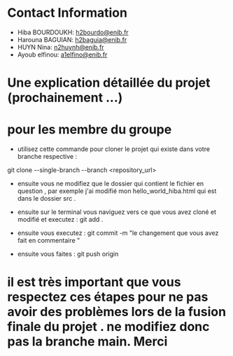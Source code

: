 # Contact Information

- Hiba BOURDOUKH: [h2bourdo@enib.fr](mailto:h2bourdo@enib.fr)
- Harouna BAGUIAN: [h2baguia@enib.fr](mailto:h2baguia@enib.fr)
- HUYN Nina: [n2huynh@enib.fr](mailto:n2huynh@enib.fr)
- Ayoub elfinou: [a1elfino@enib.fr](mailto:a1elfino@enib.fr)

# Une explication détaillée du projet (prochainement ...)
# pour les membre du groupe
- utilisez cette commande pour cloner le projet qui existe dans votre branche respective :  

git clone --single-branch --branch <le nom de votre branche> <repository_url>

- ensuite vous ne modifiez que le dossier qui contient le fichier en question , par exemple j'ai modifié mon hello_world_hiba.html qui est dans le dossier src . 

- ensuite sur le terminal vous naviguez vers ce que vous avez cloné et modifié et executez : git add . 

- ensuite vous executez : git commit -m "le changement que vous avez fait en commentaire " 

- ensuite vous faites : git push origin <le nom de votre branche>


# il est très important que vous respectez ces étapes pour ne pas avoir des problèmes lors de la fusion finale du projet . ne modifiez donc pas la branche main. Merci 
